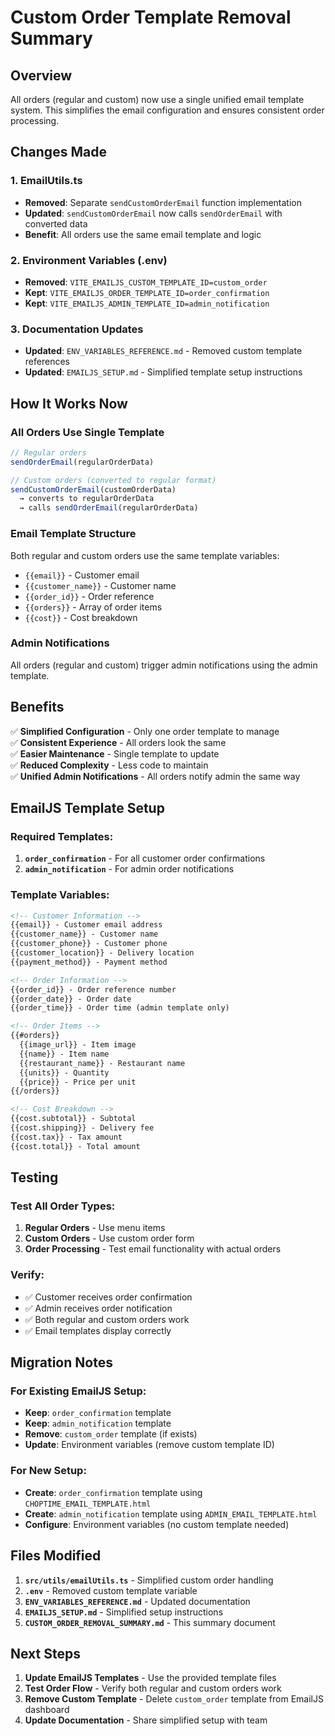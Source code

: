 # Custom Order Template Removal Summary

## Overview
All orders (regular and custom) now use a single unified email template system. This simplifies the email configuration and ensures consistent order processing.

## Changes Made

### 1. **EmailUtils.ts**
- **Removed**: Separate `sendCustomOrderEmail` function implementation
- **Updated**: `sendCustomOrderEmail` now calls `sendOrderEmail` with converted data
- **Benefit**: All orders use the same email template and logic

### 2. **Environment Variables (.env)**
- **Removed**: `VITE_EMAILJS_CUSTOM_TEMPLATE_ID=custom_order`
- **Kept**: `VITE_EMAILJS_ORDER_TEMPLATE_ID=order_confirmation`
- **Kept**: `VITE_EMAILJS_ADMIN_TEMPLATE_ID=admin_notification`

### 3. **Documentation Updates**
- **Updated**: `ENV_VARIABLES_REFERENCE.md` - Removed custom template references
- **Updated**: `EMAILJS_SETUP.md` - Simplified template setup instructions

## How It Works Now

### **All Orders Use Single Template**
```typescript
// Regular orders
sendOrderEmail(regularOrderData)

// Custom orders (converted to regular format)
sendCustomOrderEmail(customOrderData) 
  → converts to regularOrderData 
  → calls sendOrderEmail(regularOrderData)
```

### **Email Template Structure**
Both regular and custom orders use the same template variables:
- `{{email}}` - Customer email
- `{{customer_name}}` - Customer name
- `{{order_id}}` - Order reference
- `{{orders}}` - Array of order items
- `{{cost}}` - Cost breakdown

### **Admin Notifications**
All orders (regular and custom) trigger admin notifications using the admin template.

## Benefits

✅ **Simplified Configuration** - Only one order template to manage  
✅ **Consistent Experience** - All orders look the same  
✅ **Easier Maintenance** - Single template to update  
✅ **Reduced Complexity** - Less code to maintain  
✅ **Unified Admin Notifications** - All orders notify admin the same way  

## EmailJS Template Setup

### **Required Templates:**
1. **`order_confirmation`** - For all customer order confirmations
2. **`admin_notification`** - For admin order notifications

### **Template Variables:**
```html
<!-- Customer Information -->
{{email}} - Customer email address
{{customer_name}} - Customer name
{{customer_phone}} - Customer phone
{{customer_location}} - Delivery location
{{payment_method}} - Payment method

<!-- Order Information -->
{{order_id}} - Order reference number
{{order_date}} - Order date
{{order_time}} - Order time (admin template only)

<!-- Order Items -->
{{#orders}}
  {{image_url}} - Item image
  {{name}} - Item name
  {{restaurant_name}} - Restaurant name
  {{units}} - Quantity
  {{price}} - Price per unit
{{/orders}}

<!-- Cost Breakdown -->
{{cost.subtotal}} - Subtotal
{{cost.shipping}} - Delivery fee
{{cost.tax}} - Tax amount
{{cost.total}} - Total amount
```

## Testing

### **Test All Order Types:**
1. **Regular Orders** - Use menu items
2. **Custom Orders** - Use custom order form
3. **Order Processing** - Test email functionality with actual orders

### **Verify:**
- ✅ Customer receives order confirmation
- ✅ Admin receives order notification
- ✅ Both regular and custom orders work
- ✅ Email templates display correctly

## Migration Notes

### **For Existing EmailJS Setup:**
- **Keep**: `order_confirmation` template
- **Keep**: `admin_notification` template  
- **Remove**: `custom_order` template (if exists)
- **Update**: Environment variables (remove custom template ID)

### **For New Setup:**
- **Create**: `order_confirmation` template using `CHOPTIME_EMAIL_TEMPLATE.html`
- **Create**: `admin_notification` template using `ADMIN_EMAIL_TEMPLATE.html`
- **Configure**: Environment variables (no custom template needed)

## Files Modified

1. **`src/utils/emailUtils.ts`** - Simplified custom order handling
2. **`.env`** - Removed custom template variable
3. **`ENV_VARIABLES_REFERENCE.md`** - Updated documentation
4. **`EMAILJS_SETUP.md`** - Simplified setup instructions
5. **`CUSTOM_ORDER_REMOVAL_SUMMARY.md`** - This summary document

## Next Steps

1. **Update EmailJS Templates** - Use the provided template files
2. **Test Order Flow** - Verify both regular and custom orders work
3. **Remove Custom Template** - Delete `custom_order` template from EmailJS dashboard
4. **Update Documentation** - Share simplified setup with team 